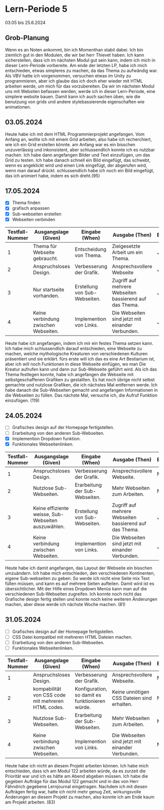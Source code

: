 # Lern-Periode 5
03.05 bis 25.6.2024

## Grob-Planung
Wenn es an Noten ankommt, bin ich Momenthan stabil dabei. Ich bin ziemlich gut in den Modulen, die wir bei herr Thievet haben. Ich kann sicherstellen, dass ich im nächsten Modul gut sein kann, indem ich mich in dieser Lern-Periode vorbereite.
Am ende der letzten LP, habe ich mich entschieden, etwas simpleres zu machen, da das Thema zu aufwändig war. Als VBV hatte ich vorgenommen, versuchen etwas im Unity zu programmieren, aber ich glaube das ich doch eher wieder mit HTML arbeiten werde, um mich für das vorzubereiten. 
Da wir im nächsten Modul uns mit Websiten befassen werden, werde ich in dieser Lern-Periode, eine simplere website bauen. Damit kann ich auch sachen üben, wie die benutzung von grids und andere stylebassierende eigenschaften wie animationen.

## 03.05.2024
Heute habe ich mit dem HTML Programmierprojekt angefangen. Vom Anfang an, wollte ich mit einem Grid arbeiten, also habe ich recherchiert, wie ich ein Grid erstellen könnte. am Anfang war es ein bisschen unzuverlässig und inkonsistent, aber schlussendlich konnte ich es nutzbar machen. Ich habe dann angefangen Bilder und Text einzufügen, um das Grid zu testen. Ich habe danach schnell ein Bild eingefügt, das schwebt, wenn es angeklickt wird und einen Link eingefügt, der abgerufen wird, wenn man darauf drückt. schlussendlich habe ich noch ein Bild eingefügt, das ich animiert habe, indem es sich dreht.(95)

## 17.05.2024
- [x] Thema finden
- [x] grafisch anpassen
- [x] Sub-webseiten erstellen
- [x] Webseiten verbinden

| Testfall-Nummer | Ausgangslage (Given) | Eingabe (When) | Ausgabe (Then) | Erfüllt? |
| --------------- | -------------------- | -------------- | -------------- | -------- |
| 1               |Thema für Webseite gebraucht.|Entscheidung von Thema.|Zielgesetzte Arbeit um ein Thema.|Ja|
| 2             |Anspruchsloses Design.|Verbesserung der Grafik.|Ansprechsvollere Webseite|Ja|
| 3               |Nur startseite vorhanden.|Erstellung von Sub-Webseiten.|Zugriff auf mehrere Webseiten bassierend auf das Thema.|Ja|
| 4             |Keine verbindung zwischen Webseiten.|Implemention von Links.|Die Webseiten sind jetzt mit einander Verbunden.|Ja|

Heute habe ich angefangen, indem ich mir ein festes Thema setzen kann. Ich habe mich schlussendlich darauf entschieden, eine Webseite zu machen, welche mythologische Kreaturen von verschiedenen Kulturen präsentiert und sie erklärt. fürs erste will ich das es eine Art Bestiarium ist, aber ich will noch Funktionen in diese Webseite einfügen, wo man Die Kreatur aufrufen kann und dann zur Sub-Webseite geführt wird. Als ich das Thema festlegen konnte, habe ich angefangen die Webseite mit selbstgeschaffenen Grafiken zu gestallten. Es hat noch übrige nicht selbst gemachte und nutzlose Grafiken, die ich nächstes Mal entfernen werde. Ich habe danach die Sub-Webseiten gemacht und angefangen Informationen in die Webseiten zu füllen. Das nächste Mal, versuche ich, die Aufruf Funktion einzufügen. (119)

## 24.05.2024
- [ ] Grafisches design auf der Homepage fertigstellen.
- [ ] Erarbeitung von den anderen Sub-Webseiten.
- [X] Implemention Dropdown funktion.
- [X] Funktionales Webseitenlinken.

| Testfall-Nummer | Ausgangslage (Given) | Eingabe (When) | Ausgabe (Then) | Erfüllt? |
| --------------- | -------------------- | -------------- | -------------- | -------- |
| 1               |Anspruchsloses Design.|Verbesserung der Grafik.|Ansprechsvollere Webseite.|Nein|
| 2             |Nutzlose Sub-Webseiten.|Erarbeitung der Sub-Webseiten.|Mehr Webseiten zum Arbeiten.|Nein|
| 3               |Keine effiziente weisse, Sub-Webseiten auszuwählen.|Erstellung von Sub-Webseiten.|Zugriff auf mehrere Webseiten bassierend auf das Thema.|Ja|
| 4             |Keine verbindung zwischen Webseiten.|Implemention von Links.|Die Webseiten sind jetzt mit einander Verbunden.|Ja|

Heute habe ich damit angefangen, das Layout der Webseite ein bisschen umzuändern. Ich habe mich entschieden, den verschiedenen Kontinenten, eigene Sub-webseiten zu geben. So werde ich nicht eine Seite mix Text füllen müssen, und kann es auf mehrere Seiten aufteilen. Damit wird ist es übersichtlicher. Mit der Hilfe eines Dropdown Menüs kann man auf die verschiedenen Sub-Webseiten zugreifen. Ich konnte noch nicht das Grafische design fertig stellen und konnte noch keine weiteren Änderungen machen, aber diese werde ich nächste Woche machen. (81)


## 31.05.2024
- [ ] Grafisches design auf der Homepage fertigstellen.
- [ ] CSS Datei kompatibel mit mehreren HTML Dateien machen.
- [ ] Erarbeitung von den anderen Sub-Webseiten.
- [ ] Funktionales Webseitenlinken.

| Testfall-Nummer | Ausgangslage (Given) | Eingabe (When) | Ausgabe (Then) | Erfüllt? |
| --------------- | -------------------- | -------------- | -------------- | -------- |
| 1               |Anspruchsloses Design.|Verbesserung der Grafik.|Ansprechsvollere Webseite.|Nein|
| 2             |kompabilität von CSS code mit mehreren HTML codes.|Konfiguration, so damit es funktionieren würde.|Keine unnötigen CSS Dateien sind erhalten.|Nein|
| 3             |Nutzlose Sub-Webseiten.|Erarbeitung der Sub-Webseiten.|Mehr Webseiten zum Arbeiten.|Nein|
| 4             |Keine verbindung zwischen Webseiten.|Implemention von Links.|Die Webseiten sind jetzt mit einander Verbunden.|Nein|

Heute habe ich nicht an diesem Projekt arbeiten können. Ich habe mich entschieden, dass ich am Modul 122 arbeiten würde, da es zurzeit die Priorität war und ich es hätte am Abend abgeben müssen. Ich habe die gegeben Aufträge für das Modul 122 gemacht und in das von Herr Fähndrich gegebene Lernjournal eingetragen. Nachdem ich mit diesen Aufträgen fertig war, hatte ich nicht mehr genug Zeit, wirkungsvolle Änderungen an diesem Projekt zu machen, also konnte ich am Ende kaum am Projekt arbeiten. (83)
